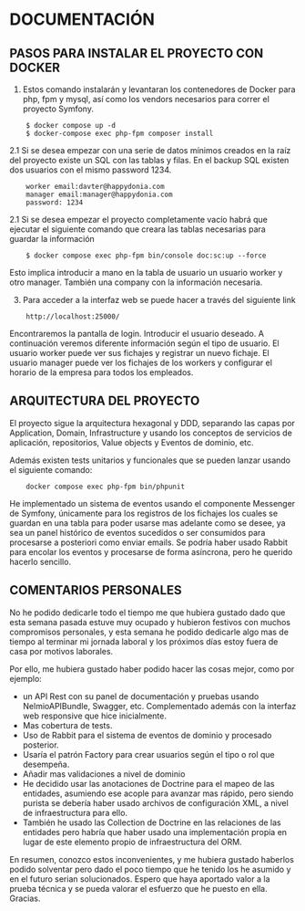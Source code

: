 # DOCUMENTACIÓN

## PASOS PARA INSTALAR EL PROYECTO CON DOCKER

1. Estos comando instalarán y levantaran los contenedores de Docker para php, fpm y mysql, así como los vendors necesarios para correr el proyecto Symfony.
```
    $ docker compose up -d
    $ docker-compose exec php-fpm composer install
``` 

2.1 Si se desea empezar con una serie de datos mínimos creados en la raíz del proyecto existe un SQL con las tablas y filas.
En el backup SQL existen dos usuarios con el mismo password 1234.
```
    worker email:davter@happydonia.com
    manager email:manager@happydonia.com
    password: 1234
```

2.1 Si se desea empezar el proyecto completamente vacío habrá que ejecutar el siguiente comando que creara las tablas necesarias para guardar la información
```
    $ docker compose exec php-fpm bin/console doc:sc:up --force
``` 
Esto implica introducir a mano en la tabla de usuario un usuario worker y otro manager. También una company con la información necesaria.

3. Para acceder a la interfaz web se puede hacer a través del siguiente link
```
    http://localhost:25000/
```
Encontraremos la pantalla de login. Introducir el usuario deseado. A continuación veremos diferente información según el tipo de usuario.
El usuario worker puede ver sus fichajes y registrar un nuevo fichaje.
El usuario manager puede ver los fichajes de los workers y configurar el horario de la empresa para todos los empleados.

## ARQUITECTURA DEL PROYECTO
El proyecto sigue la arquitectura hexagonal y DDD, separando las capas por Application, Domain, Infrastructure y usando los conceptos de servicios de aplicación, repositorios, Value objects y Eventos de dominio, etc.

Además existen tests unitarios y funcionales que se pueden lanzar usando el siguiente comando:
```
    docker compose exec php-fpm bin/phpunit
```

He implementado un sistema de eventos usando el componente Messenger de Symfony, únicamente para los registros de los fichajes los cuales se guardan en una tabla para poder usarse mas adelante como se desee, ya sea un panel histórico de eventos sucedidos o
ser consumidos para procesarse a posteriori como enviar emails. Se podría haber usado Rabbit para encolar los eventos y procesarse de forma asíncrona, pero he querido hacerlo sencillo.

## COMENTARIOS PERSONALES
No he podido dedicarle todo el tiempo me que hubiera gustado dado que esta semana pasada estuve muy ocupado y hubieron festivos con muchos compromisos personales, y
esta semana he podido dedicarle algo mas de tiempo al terminar mi jornada laboral y los próximos días estoy fuera de casa por motivos laborales.

Por ello, me hubiera gustado haber podido hacer las cosas mejor, como por ejemplo:
- un API Rest con su panel de documentación y pruebas usando NelmioAPIBundle, Swagger, etc. Complementado además con la interfaz web responsive que hice inicialmente.
- Mas cobertura de tests.
- Uso de Rabbit para el sistema de eventos de dominio y procesado posterior.
- Usaría el patrón Factory para crear usuarios según el tipo o rol que desempeña.
- Añadir mas validaciones a nivel de dominio
- He decidido usar las anotaciones de Doctrine para el mapeo de las entidades, asumiendo ese acople para avanzar mas rápido, pero siendo purista se debería haber usado archivos de configuración XML, a nivel de infraestructura
  para ello.
- También he usado las Collection de Doctrine en las relaciones de las entidades pero habría que haber usado una implementación propia en lugar de este elemento propio de infraestructura del ORM.

En resumen, conozco estos inconvenientes, y me hubiera gustado haberlos podido solventar pero dado el poco tiempo que he tenido los he asumido y en el futuro serian solucionados.
Espero que haya aportado valor a la prueba técnica y se pueda valorar el esfuerzo que he puesto en ella.
Gracias.

